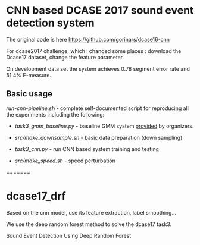 # CNN based DCASE 2017 sound event detection system 

The original code is here https://github.com/gorinars/dcase16-cnn

For dcase2017 challenge, which i changed some places : download the Dcase17 dataset, change the feature parameter.

On development data set the system achieves 0.78 segment error rate and 51.4% F-measure. 

## Basic usage

*run-cnn-pipeline.sh* - complete self-documented script for reproducing all the experiments including the following:

  * *task3_gmm_baseline.py* - baseline GMM system [provided](https://github.com/TUT-ARG/DCASE2016-baseline-system-python) by organizers.

  * *src/make_downsample.sh* - basic data preparation (down sampling)

  * *task3_cnn.py* - run CNN based system training and testing

  * *src/make_speed.sh* - speed perturbation
  
=======
# dcase17_drf

Based on the cnn model, use its feature extraction, label smoothing...

We use the deep random forest method to solve the dcase17 task3.

Sound Event Detection Using Deep Random Forest

